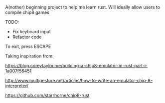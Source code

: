 A(nother) beginning project to help me learn rust. Will ideally allow users to compile chip8 games

TODO:
* Fix keyboard input
* Refactor code

To exit, press ESCAPE

Taking inspiration from: 

https://blog.coreytaylor.me/building-a-chip8-emulator-in-rust-part-i-1a007f56451

http://www.multigesture.net/articles/how-to-write-an-emulator-chip-8-interpreter/

https://github.com/starrhorne/chip8-rust